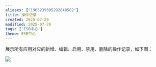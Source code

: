 ```yaml
---
aliases: ["1963239395292848582"]
title: 操作记录
created: 2025-07-29
modified: 2025-07-29
tags: ['ESB中心']
theme: ESB中心
---
```


展示所有应用对应的新增、编辑、启用、禁用、删除的操作记录，如下图：

![](https://myhelpdoc.oss-cn-heyuan.aliyuncs.com/mdimages/71694de38a719c0973fe5248b30eefae.jpg)